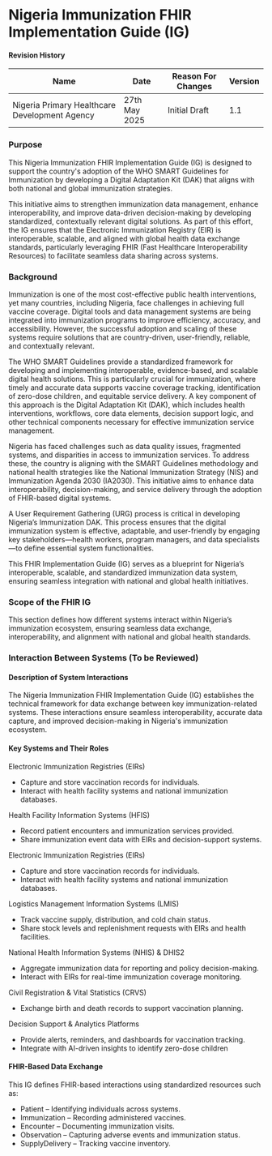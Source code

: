 # Nigeria Immunization FHIR Implementation Guide (IG)

#### Revision History

<table class="table table-hover table-bordered table-striped">
    <thead>
        <tr>
            <th>Name</th>
            <th>Date</th>
            <th>Reason For Changes</th>
            <th>Version</th>
        </tr>
    </thead>
    <tbody>
        <tr>
            <td>Nigeria Primary Healthcare Development Agency</td>
            <td>27th May 2025</td>
            <td>Initial Draft</td>
            <td>1.1</td>
        </tr>
    </tbody>
</table>

### Purpose

This Nigeria Immunization FHIR Implementation Guide (IG) is designed to support the country's adoption of the WHO SMART Guidelines for Immunization by developing a Digital Adaptation Kit (DAK) that aligns with both national and global immunization strategies.

This initiative aims to strengthen immunization data management, enhance interoperability, and improve data-driven decision-making by developing standardized, contextually relevant digital solutions. As part of this effort, the IG ensures that the Electronic Immunization Registry (EIR) is interoperable, scalable, and aligned with global health data exchange standards, particularly leveraging FHIR (Fast Healthcare Interoperability Resources) to facilitate seamless data sharing across systems.

### Background

Immunization is one of the most cost-effective public health interventions, yet many countries, including Nigeria, face challenges in achieving full vaccine coverage. Digital tools and data management systems are being integrated into immunization programs to improve efficiency, accuracy, and accessibility. However, the successful adoption and scaling of these systems require solutions that are country-driven, user-friendly, reliable, and contextually relevant.

The WHO SMART Guidelines provide a standardized framework for developing and implementing interoperable, evidence-based, and scalable digital health solutions. This is particularly crucial for immunization, where timely and accurate data supports vaccine coverage tracking, identification of zero-dose children, and equitable service delivery. A key component of this approach is the Digital Adaptation Kit (DAK), which includes health interventions, workflows, core data elements, decision support logic, and other technical components necessary for effective immunization service management.

Nigeria has faced challenges such as data quality issues, fragmented systems, and disparities in access to immunization services. To address these, the country is aligning with the SMART Guidelines methodology and national health strategies like the National Immunization Strategy (NIS) and Immunization Agenda 2030 (IA2030). This initiative aims to enhance data interoperability, decision-making, and service delivery through the adoption of FHIR-based digital systems.

A User Requirement Gathering (URG) process is critical in developing Nigeria’s Immunization DAK. This process ensures that the digital immunization system is effective, adaptable, and user-friendly by engaging key stakeholders—health workers, program managers, and data specialists—to define essential system functionalities.

This FHIR Implementation Guide (IG) serves as a blueprint for Nigeria’s interoperable, scalable, and standardized immunization data system, ensuring seamless integration with national and global health initiatives.

###  Scope of the FHIR IG

This section defines how different systems interact within Nigeria’s immunization ecosystem, ensuring seamless data exchange, interoperability, and alignment with national and global health standards.


### Interaction Between Systems (To be Reviewed)

#### Description of System Interactions
 
The Nigeria Immunization FHIR Implementation Guide (IG) establishes the technical framework for data exchange between key immunization-related systems. These interactions ensure  seamless interoperability, accurate data capture, and improved decision-making in Nigeria's immunization ecosystem.
    
#### Key Systems and Their Roles

<section>

   <p> Electronic Immunization Registries (EIRs) </p>
        <ul>
            <li>Capture and store vaccination records for individuals.</li>
            <li>Interact with health facility systems and national immunization databases.</li>
        </ul>
    <p>Health Facility Information Systems (HFIS)</p>   
         <ul>
            <li>Record patient encounters and immunization services provided.</li>
            <li>Share immunization event data with EIRs and decision-support systems.</li>
        </ul>
    <p>Electronic Immunization Registries (EIRs)</p>   
         <ul>
            <li>Capture and store vaccination records for individuals.</li>
            <li>Interact with health facility systems and national immunization databases.</li>
        </ul>
    <p>Logistics Management Information Systems (LMIS)</p>   
         <ul>
            <li>Track vaccine supply, distribution, and cold chain status.</li>
            <li>Share stock levels and replenishment requests with EIRs and health facilities.</li>
        </ul> 
     <p>National Health Information Systems (NHIS) & DHIS2</p>   
         <ul>
            <li>Aggregate immunization data for reporting and policy decision-making.</li>
            <li>Interact with EIRs for real-time immunization coverage monitoring.</li>
        </ul> 
     <p>Civil Registration & Vital Statistics (CRVS)</p>   
         <ul>
            <li>Exchange birth and death records to support vaccination planning.</li>
        </ul>
     <p> Decision Support & Analytics Platforms</p>   
         <ul>
            <li>Provide alerts, reminders, and dashboards for vaccination tracking.</li>
            <li>Integrate with AI-driven insights to identify zero-dose children </li>
        </ul>               

</section>

#### FHIR-Based Data Exchange

<section>

<p>

This IG defines FHIR-based interactions using standardized resources such as:

<p>

<ul>
    <li>Patient – Identifying individuals across systems.</li>
    <li>Immunization – Recording administered vaccines.</li>
    <li>Encounter – Documenting immunization visits.</li>
    <li>Observation – Capturing adverse events and immunization status.</li>
    <li>SupplyDelivery – Tracking vaccine inventory.</li>
</ul>
<section>